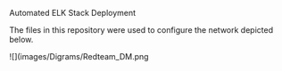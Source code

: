 Automated ELK Stack Deployment

The files in this repository were used to configure the network depicted below.

![](images/Digrams/Redteam_DM.png
